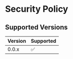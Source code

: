 # Security Policy

## Supported Versions

| Version | Supported          |
|---------| ------------------ |
| 0.0.x   | :white_check_mark: |
